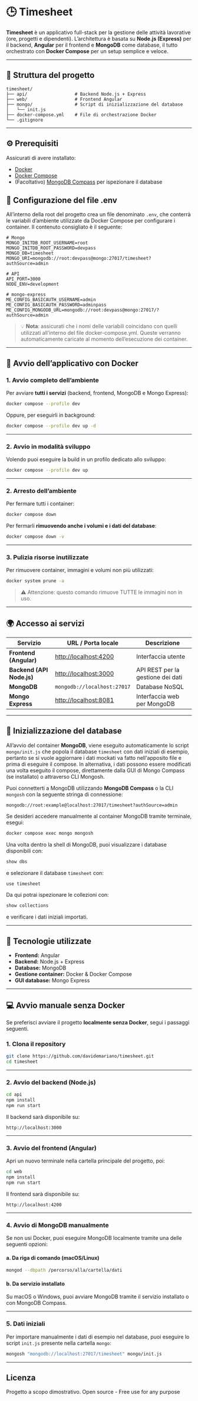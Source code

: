 # 🕒 Timesheet

**Timesheet** è un applicativo full-stack per la gestione delle attività lavorative (ore, progetti e dipendenti).
L’architettura è basata su **Node.js (Express)** per il backend, **Angular** per il frontend e **MongoDB** come database, il tutto orchestrato con **Docker Compose** per un setup semplice e veloce.

---

## 📁 Struttura del progetto

```
timesheet/
├── api/                  # Backend Node.js + Express
├── web/                  # Frontend Angular
├── mongo/                # Script di inizializzazione del database
│   └── init.js
├── docker-compose.yml    # File di orchestrazione Docker
└── .gitignore
```

---

## ⚙️ Prerequisiti

Assicurati di avere installato:

- [Docker](https://www.docker.com/get-started)
- [Docker Compose](https://docs.docker.com/compose/)
- (Facoltativo) [MongoDB Compass](https://www.mongodb.com/products/compass) per ispezionare il database

## 🧾 Configurazione del file .env

All’interno della root del progetto crea un file denominato `.env`, che conterrà le variabili d’ambiente utilizzate da Docker Compose per configurare i container. Il contenuto consigliato è il seguente:

```
# Mongo
MONGO_INITDB_ROOT_USERNAME=root
MONGO_INITDB_ROOT_PASSWORD=devpass
MONGO_DB=timesheet
MONGO_URI=mongodb://root:devpass@mongo:27017/timesheet?authSource=admin

# API
API_PORT=3000
NODE_ENV=development

# mongo-express
ME_CONFIG_BASICAUTH_USERNAME=admin
ME_CONFIG_BASICAUTH_PASSWORD=adminpass
ME_CONFIG_MONGODB_URL=mongodb://root:devpass@mongo:27017/?authSource=admin
```

> 💡 **Nota**: assicurati che i nomi delle variabili coincidano con quelli utilizzati all’interno del file docker-compose.yml. Queste verranno automaticamente caricate al momento dell’esecuzione dei container.

---

## 🚀 Avvio dell’applicativo con Docker

### 1. Avvio completo dell’ambiente

Per avviare **tutti i servizi** (backend, frontend, MongoDB e Mongo Express):

```bash
docker compose --profile dev
```

Oppure, per eseguirli in background:

```bash
docker compose --profile dev up -d
```

---

### 2. Avvio in modalità sviluppo

Volendo puoi eseguire la build in un profilo dedicato allo sviluppo:

```bash
docker compose --profile dev up
```

---

### 2. Arresto dell’ambiente

Per fermare tutti i container:

```bash
docker compose down
```

Per fermarli **rimuovendo anche i volumi e i dati del database**:

```bash
docker compose down -v
```

---

### 3. Pulizia risorse inutilizzate

Per rimuovere container, immagini e volumi non più utilizzati:

```bash
docker system prune -a
```

> ⚠️ Attenzione: questo comando rimuove TUTTE le immagini non in uso.

---

## 🌍 Accesso ai servizi

| Servizio                  | URL / Porta locale                             | Descrizione                       |
| ------------------------- | ---------------------------------------------- | --------------------------------- |
| **Frontend (Angular)**    | [http://localhost:4200](http://localhost:4200) | Interfaccia utente                |
| **Backend (API Node.js)** | [http://localhost:3000](http://localhost:3000) | API REST per la gestione dei dati |
| **MongoDB**               | `mongodb://localhost:27017`                    | Database NoSQL                    |
| **Mongo Express**         | [http://localhost:8081](http://localhost:8081) | Interfaccia web per MongoDB       |

---

## 🧱 Inizializzazione del database

All’avvio del container **MongoDB**, viene eseguito automaticamente lo script `mongo/init.js`
che popola il database `timesheet` con dati iniziali di esempio, pertanto se si vuole aggiornare i dati mockati va fatto nell'apposito file e prima di eseguire il compose.
In alternativa, i dati possono essere modificati una volta eseguito il compose, direttamente dalla GUI di Mongo Compass (se installato) o attraverso CLI Mongosh.

Puoi connetterti a MongoDB utilizzando **MongoDB Compass** o la CLI `mongosh` con la seguente stringa di connessione:

```
mongodb://root:example@localhost:27017/timesheet?authSource=admin
```

Se desideri accedere manualmente al container MongoDB tramite terminale, esegui:

```bash
docker compose exec mongo mongosh
```

Una volta dentro la shell di MongoDB, puoi visualizzare i database disponibili con:

```bash
show dbs
```

e selezionare il database `timesheet` con:

```bash
use timesheet
```

Da qui potrai ispezionare le collezioni con:

```bash
show collections
```

e verificare i dati iniziali importati.

---

## 🧰 Tecnologie utilizzate

- **Frontend:** Angular
- **Backend:** Node.js + Express
- **Database:** MongoDB
- **Gestione container:** Docker & Docker Compose
- **GUI database:** Mongo Express

---

## 💻 Avvio manuale senza Docker

Se preferisci avviare il progetto **localmente senza Docker**, segui i passaggi seguenti.

### 1. Clona il repository

```bash
git clone https://github.com/davidemariano/timesheet.git
cd timesheet
```

---

### 2. Avvio del backend (Node.js)

```bash
cd api
npm install
npm run start
```

Il backend sarà disponibile su:

```
http://localhost:3000
```

---

### 3. Avvio del frontend (Angular)

Apri un nuovo terminale nella cartella principale del progetto, poi:

```bash
cd web
npm install
npm run start
```

Il frontend sarà disponibile su:

```
http://localhost:4200
```

---

### 4. Avvio di MongoDB manualmente

Se non usi Docker, puoi eseguire MongoDB localmente tramite una delle seguenti opzioni:

#### a. Da riga di comando (macOS/Linux)

```bash
mongod --dbpath /percorso/alla/cartella/dati
```

#### b. Da servizio installato

Su macOS o Windows, puoi avviare MongoDB tramite il servizio installato o con MongoDB Compass.

---

### 5. Dati iniziali

Per importare manualmente i dati di esempio nel database, puoi eseguire lo script `init.js` presente nella cartella `mongo`:

```bash
mongosh "mongodb://localhost:27017/timesheet" mongo/init.js
```

---

## Licenza

Progetto a scopo dimostrativo.
Open source - Free use for any purpose

